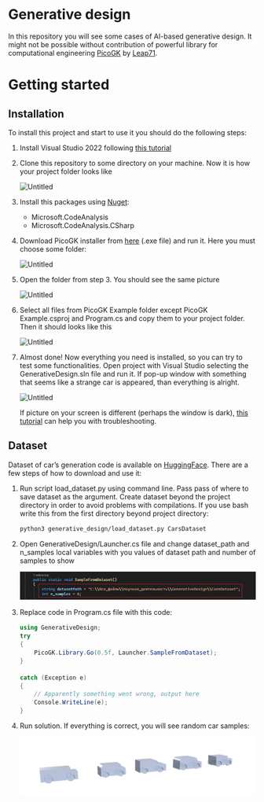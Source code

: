 # Generative design

In this repository you will see some cases of AI-based generative design. It might not be possible without contribution of powerful library for computational engineering [PicoGK](https://github.com/leap71/PicoGK) by [Leap71](https://leap71.com/).

# Getting started

## Installation

To install this project and start to use it you should do the following steps:

1. Install Visual Studio 2022 following [this tutorial](https://github.com/leap71/PicoGK/blob/main/Documentation/VisualStudio_FirstTime.md)
2. Clone this repository to some directory on your machine. Now it is how your project folder looks like
    
    ![Untitled](Generative%20design%20193f4f22485e4bec9432c4dcbf29a39e/Untitled.png)
    
3. Install this packages using [Nuget](https://learn.microsoft.com/en-us/nuget/quickstart/install-and-use-a-package-in-visual-studio):
    - Microsoft.CodeAnalysis
    - Microsoft.CodeAnalysis.CSharp
4. Download PicoGK installer from [here](https://github.com/leap71/PicoGK/releases) (.exe file) and run it. Here you must choose some folder:
    
    ![Untitled](Generative%20design%20193f4f22485e4bec9432c4dcbf29a39e/Untitled%201.png)
    
5. Open the folder from step 3. You should see the same picture
    
    ![Untitled](Generative%20design%20193f4f22485e4bec9432c4dcbf29a39e/Untitled%202.png)
    
6. Select all files from PicoGK Example folder except PicoGK Example.csproj and Program.cs and copy them to your project folder. Then it should looks like this
    
    ![Untitled](Generative%20design%20193f4f22485e4bec9432c4dcbf29a39e/Untitled%203.png)
    
7. Almost done! Now everything you need is installed, so you can try to test some functionalities. Open project with Visual Studio selecting the GenerativeDesign.sln file and run it. If pop-up window with something that seems like a strange car is appeared, than everything is alright.
    
    ![Untitled](Generative%20design%20193f4f22485e4bec9432c4dcbf29a39e/Untitled%204.png)
    
    If picture on your screen is different (perhaps the window is dark), [this tutorial](https://github.com/leap71/PicoGK/blob/main/Documentation/README.md#troubleshooting) can help you with troubleshooting.
    

## Dataset

Dataset of car’s generation code is available on [HuggingFace](https://huggingface.co/datasets/evgmaslov/gen_cars). There are a few steps of how to download and use it:

1. Run script load_dataset.py using command line. Pass pass of where to save dataset as the argument. Create dataset beyond the project directory in order to avoid problems with compilations. If you use bash write this from the first directory beyond project directory:
    
    ```bash
    python3 generative_design/load_dataset.py CarsDataset
    ```
    
2. Open GenerativeDesign/Launcher.cs file and change dataset_path and n_samples local variables with you values of dataset path and number of samples to show
    
    ![Untitled](imgs/Untitled%205.png)
    
3. Replace code in Program.cs file with this code:
    
    ```csharp
    using GenerativeDesign;
    try
    {
        PicoGK.Library.Go(0.5f, Launcher.SampleFromDataset);
    }
    
    catch (Exception e)
    {
    	// Apparently something went wrong, output here
    	Console.WriteLine(e);
    }
    ```
    
4. Run solution. If everything is correct, you will see random car samples:
    
    ![Untitled](imgs/Untitled%206.png)